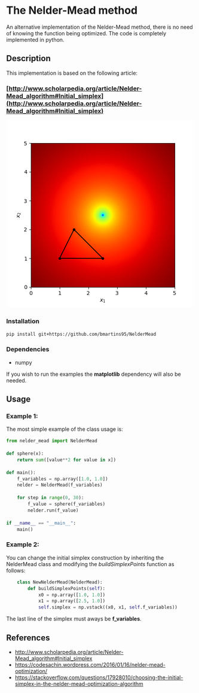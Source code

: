 # The Nelder-Mead method

An alternative implementation of the Nelder-Mead method, there is no need of knowing the function being optimized. The code is completely implemented in python.

## Description

This implementation is based on the following article:

### [http://www.scholarpedia.org/article/Nelder-Mead_algorithm#Initial_simplex](http://www.scholarpedia.org/article/Nelder-Mead_algorithm#Initial_simplex)

<p align="center">
    <img src="https://github.com/bmartins95/NelderMead/blob/master/figures/paraboloid.gif">
</p>

### Installation

```
pip install git+https://github.com/bmartins95/NelderMead
```

### Dependencies

- numpy

If you wish to run the examples the **matplotlib** dependency will also be needed.

## Usage

### Example 1:

The most simple example of the class usage is:

``` python
from nelder_mead import NelderMead

def sphere(x):
    return sum([value**2 for value in x])

def main():
    f_variables = np.array([1.0, 1.0])
    nelder = NelderMead(f_variables)

    for step in range(0, 30):
        f_value = sphere(f_variables)
        nelder.run(f_value)

if __name__ == "__main__":
    main()
```

### Example 2:

You can change the initial simplex construction by inheriting the NelderMead class and modifying the *buildSimplexPoints* function as follows:

``` python
    class NewNelderMead(NelderMead):
        def buildSimplexPoints(self):
            x0 = np.array([1.0, 1.0])
            x1 = np.array([2.5, 1.0])
            self.simplex = np.vstack((x0, x1, self.f_variables))
```

The last line of the simplex must aways be **f_variables**.

## References

- http://www.scholarpedia.org/article/Nelder-Mead_algorithm#Initial_simplex
- https://codesachin.wordpress.com/2016/01/16/nelder-mead-optimization/
- https://stackoverflow.com/questions/17928010/choosing-the-initial-simplex-in-the-nelder-mead-optimization-algorithm
